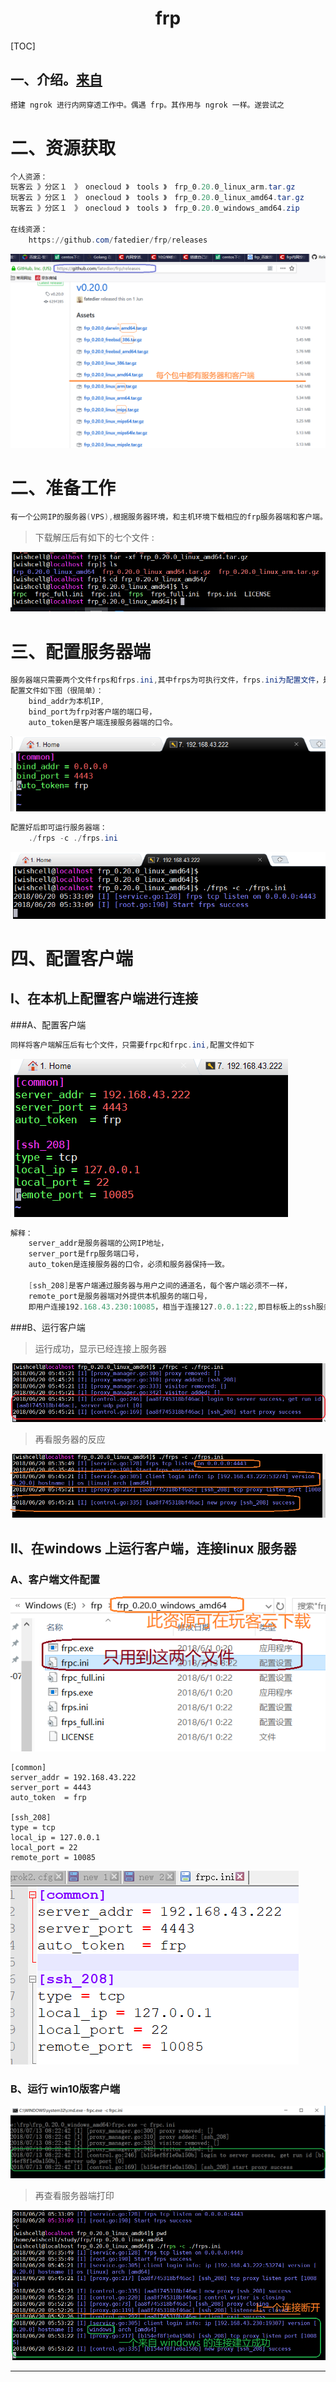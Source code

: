 # <center>frp</center>

[TOC]

## 一、介绍。[来自](https://blog.csdn.net/qq_25351621/article/details/78947477)

```powershell
搭建 ngrok 进行内网穿透工作中。偶遇 frp。其作用与 ngrok 一样。遂尝试之
```

# 二、资源获取

```powershell
个人资源：
玩客云 》分区１　》　onecloud 》　tools 》　frp_0.20.0_linux_arm.tar.gz
玩客云 》分区１　》　onecloud 》　tools 》　frp_0.20.0_linux_amd64.tar.gz
玩客云 》分区１　》　onecloud 》　tools 》　frp_0.20.0_windows_amd64.zip

在线资源：
	https://github.com/fatedier/frp/releases
```

![](./pictures/frp_resource.png)

# 二、准备工作

```powershell
有一个公网IP的服务器(VPS),根据服务器环境，和主机环境下载相应的frp服务器端和客户端。到官网https://github.com/fatedier/frp/releases下载相应版本
```

> 下载解压后有如下的七个文件 :

![](./pictures/unzip_frp_folder.png)

# 三、配置服务器端

```powershell
服务器端只需要两个文件frps和frps.ini,其中frps为可执行文件，frps.ini为配置文件，是不是很方便？
配置文件如下图（很简单）：
	bind_addr为本机IP,
	bind_port为frp对客户端的端口号，
	auto_token是客户端连接服务器端的口令。	
```

![](./pictures/frps_ini_cfg.png)

```powershell
配置好后即可运行服务器端：
	./frps -c ./frps.ini
```

![](./pictures/frps_run.png)

# 四、配置客户端

## I、在本机上配置客户端进行连接

###A、配置客户端

```powershell
同样将客户端解压后有七个文件，只需要frpc和frpc.ini,配置文件如下
```

![](./pictures/frpc_client_cfg.png)

```powershell
解释：
	server_addr是服务器端的公网IP地址，
	server_port是frp服务端口号，
	auto_token是连接服务器的口令，必须和服务器保持一致。
	
	[ssh_208]是客户端通过服务器与用户之间的通道名，每个客户端必须不一样，
	remote_port是服务器端对外提供本机服务的端口号，
	即用户连接192.168.43.230:10085，相当于连接127.0.0.1:22,即目标板上的ssh服务
```

###B、运行客户端

> 运行成功，显示已经连接上服务器

![](./pictures/one_PC_run_frp_client.png)

> 再看服务器的反应

![](./pictures/one_PC_frp_client_connect_to_server.png)

## II、在windows 上运行客户端，连接linux 服务器

### A、客户端文件配置

![](./pictures/frp_client_for_windows.png)

```
[common]
server_addr = 192.168.43.222
server_port = 4443
auto_token  = frp

[ssh_208]
type = tcp
local_ip = 127.0.0.1
local_port = 22
remote_port = 10085
```

![](./pictures/frp_client_cfg_for_win10.png)

### B、运行 win10版客户端

![](./pictures/frpc_windows_client_connect_to_linux_server.png)

> 再查看服务器端打印

![](./pictures/frp_server_print_when_windows_client_connected.png)



---